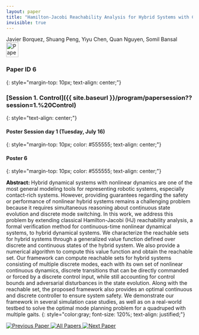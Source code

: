 ```yaml
---
layout: paper
title: "Hamilton-Jacobi Reachability Analysis for Hybrid Systems with Controlled and Forced Transitions"
invisible: true
---
```

<div class="paper-authors">
<div class="paper-author-box">
    <div class="paper-author-name">Javier Borquez, Shuang Peng, Yiyu Chen, Quan Nguyen, Somil Bansal</div>
    <div class="paper-author-uni"></div>
</div>

</div><div class="paper-pdf">
                <div> <a href="https://enriquecoronadozu.github.io/rssproceedings2024/rss20/p006.pdf"><img src="{{ site.baseurl }}/images/paper_link.png" alt="Paper Website" width = "33"  height = "40"/></a> </div>
                </div>

### Paper ID 6
{: style="margin-top: 10px; text-align: center;"}

### [Session 1. Control]({{ site.baseurl }}/program/papersession??session=1.%20Control)
{: style="text-align: center;"}

#### Poster Session day 1 (Tuesday, July 16)
{: style="margin-top: 10px; color: #555555; text-align: center;"}

#### Poster 6
{: style="margin-top: 10px; color: #555555; text-align: center;"}

<b style="color: black;">Abstract: </b>Hybrid dynamical systems with nonlinear dynamics are one of the most general modeling tools for representing robotic systems, especially contact-rich systems. 
 However, providing guarantees regarding the safety or performance of nonlinear hybrid systems remains a challenging problem because it requires simultaneous reasoning about continuous state evolution and discrete mode switching. 
 In this work, we address this problem by extending classical Hamilton-Jacobi (HJ) reachability analysis, a formal verification method for continuous-time nonlinear dynamical systems, to hybrid dynamical systems. 
 We characterize the reachable sets for hybrid systems through a generalized value function defined over discrete and continuous states of the hybrid system.
 We also provide a numerical algorithm to compute this value function and obtain the reachable set.
 Our framework can compute reachable sets for hybrid systems consisting of multiple discrete modes, each with its own set of nonlinear continuous dynamics, discrete transitions that can be directly commanded or forced by a discrete control input, while still accounting for control bounds and adversarial disturbances in the state evolution. 
 Along with the reachable set, the proposed framework also provides an optimal continuous and discrete controller to ensure system safety.
 We demonstrate our framework in several simulation case studies, as well as on a real-world testbed to solve the optimal mode planning problem for a quadruped with multiple gaits.
{: style="color:gray; font-size: 120%; text-align: justified;"}


<div class="paper-menu">
<a href="{{ site.baseurl }}/program/papers/005/"> <img src="{{ site.baseurl }}/images/previous_paper_icon.png" alt="Previous Paper" title="Previous Paper"/> </a>
<a href="{{ site.baseurl }}/program/papers"><img src="{{ site.baseurl }}/images/overview_icon.png" alt="All Papers" title="All Papers"/> </a>
<a href="{{ site.baseurl }}/program/papers/007/"> <img src="{{ site.baseurl }}/images/next_paper_icon.png" alt="Next Paper" title="Next Paper"/> </a>

</div>
